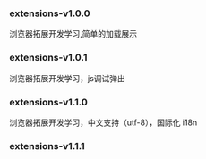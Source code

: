 ### extensions-v1.0.0
  浏览器拓展开发学习,简单的加载展示
### extensions-v1.0.1
  浏览器拓展开发学习，js调试弹出
### extensions-v1.1.0
  浏览器拓展开发学习，中文支持（utf-8），国际化 i18n
### extensions-v1.1.1
